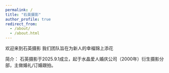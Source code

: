 ```yaml
---
permalink: /
title: "石英摄影"
author_profile: true
redirect_from: 
  - /about/
  - /about.html
---
```


欢迎来到石英摄影
我们团队旨在为新人的幸福锦上添花

简介：
石英摄影于2025.9.1成立，起于水晶爱人婚庆公司（2000年）衍生摄影分部，主做婚礼/订婚跟拍。
